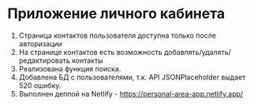# Приложение личного кабинета
1. Страница контактов пользователя доступна только после авторизации
2. На странице контактов есть возможность добавлять/удалять/редактировать контакты
3. Реализована функция поиска.
4. Добавлена БД с пользователями, т.к. API JSONPlaceholder выдает 520 ошибку.
5. Выполнен деплой на Netlify - https://personal-area-app.netlify.app/
